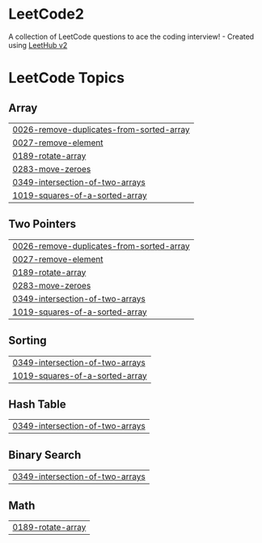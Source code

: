 # LeetCode2
A collection of LeetCode questions to ace the coding interview! - Created using [LeetHub v2](https://github.com/arunbhardwaj/LeetHub-2.0)

<!---LeetCode Topics Start-->
# LeetCode Topics
## Array
|  |
| ------- |
| [0026-remove-duplicates-from-sorted-array](https://github.com/anamolsoman/LeetCode2/tree/master/0026-remove-duplicates-from-sorted-array) |
| [0027-remove-element](https://github.com/anamolsoman/LeetCode2/tree/master/0027-remove-element) |
| [0189-rotate-array](https://github.com/anamolsoman/LeetCode2/tree/master/0189-rotate-array) |
| [0283-move-zeroes](https://github.com/anamolsoman/LeetCode2/tree/master/0283-move-zeroes) |
| [0349-intersection-of-two-arrays](https://github.com/anamolsoman/LeetCode2/tree/master/0349-intersection-of-two-arrays) |
| [1019-squares-of-a-sorted-array](https://github.com/anamolsoman/LeetCode2/tree/master/1019-squares-of-a-sorted-array) |
## Two Pointers
|  |
| ------- |
| [0026-remove-duplicates-from-sorted-array](https://github.com/anamolsoman/LeetCode2/tree/master/0026-remove-duplicates-from-sorted-array) |
| [0027-remove-element](https://github.com/anamolsoman/LeetCode2/tree/master/0027-remove-element) |
| [0189-rotate-array](https://github.com/anamolsoman/LeetCode2/tree/master/0189-rotate-array) |
| [0283-move-zeroes](https://github.com/anamolsoman/LeetCode2/tree/master/0283-move-zeroes) |
| [0349-intersection-of-two-arrays](https://github.com/anamolsoman/LeetCode2/tree/master/0349-intersection-of-two-arrays) |
| [1019-squares-of-a-sorted-array](https://github.com/anamolsoman/LeetCode2/tree/master/1019-squares-of-a-sorted-array) |
## Sorting
|  |
| ------- |
| [0349-intersection-of-two-arrays](https://github.com/anamolsoman/LeetCode2/tree/master/0349-intersection-of-two-arrays) |
| [1019-squares-of-a-sorted-array](https://github.com/anamolsoman/LeetCode2/tree/master/1019-squares-of-a-sorted-array) |
## Hash Table
|  |
| ------- |
| [0349-intersection-of-two-arrays](https://github.com/anamolsoman/LeetCode2/tree/master/0349-intersection-of-two-arrays) |
## Binary Search
|  |
| ------- |
| [0349-intersection-of-two-arrays](https://github.com/anamolsoman/LeetCode2/tree/master/0349-intersection-of-two-arrays) |
## Math
|  |
| ------- |
| [0189-rotate-array](https://github.com/anamolsoman/LeetCode2/tree/master/0189-rotate-array) |
<!---LeetCode Topics End-->